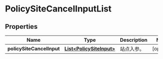 
# PolicySiteCancelInputList

## Properties
Name | Type | Description | Notes
------------ | ------------- | ------------- | -------------
**policySiteCancelInput** | [**List&lt;PolicySiteInput&gt;**](PolicySiteInput.md) | 站点入参。 |  [optional]




